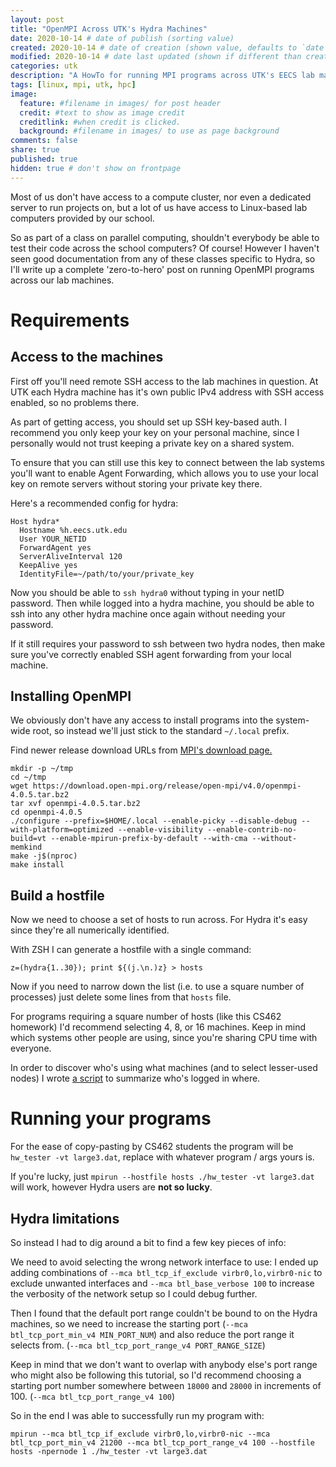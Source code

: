 ```yaml
---
layout: post
title: "OpenMPI Across UTK's Hydra Machines"
date: 2020-10-14 # date of publish (sorting value)
created: 2020-10-14 # date of creation (shown value, defaults to `date`)
modified: 2020-10-14 # date last updated (shown if different than created)
categories: utk
description: "A HowTo for running MPI programs across UTK's EECS lab machines"
tags: [linux, mpi, utk, hpc]
image:
  feature: #filename in images/ for post header
  credit: #text to show as image credit
  creditlink: #when credit is clicked.
  background: #filename in images/ to use as page background
comments: false
share: true
published: true
hidden: true # don't show on frontpage
---
```


Most of us don't have access to a compute cluster, nor even a dedicated server to run projects on, but a lot of us have access to Linux-based lab computers provided by our school.

So as part of a class on parallel computing, shouldn't everybody be able to test their code across the school computers? Of course! However I haven't seen good documentation from any of these classes specific to Hydra, so I'll write up a complete 'zero-to-hero' post on running OpenMPI programs across our lab machines.


# Requirements

## Access to the machines

First off you'll need remote SSH access to the lab machines in question. At UTK each Hydra machine has it's own public IPv4 address with SSH access enabled, so no problems there.

As part of getting access, you should set up SSH key-based auth. I recommend you only keep your key on your personal machine, since I personally would not trust keeping a private key on a shared system.

To ensure that you can still use this key to connect between the lab systems you'll want to enable Agent Forwarding, which allows you to use your local key on remote servers without storing your private key there.

Here's a recommended config for hydra:

```
Host hydra*
  Hostname %h.eecs.utk.edu
  User YOUR_NETID
  ForwardAgent yes
  ServerAliveInterval 120
  KeepAlive yes
  IdentityFile=~/path/to/your/private_key
```

Now you should be able to `ssh hydra0` without typing in your netID password. Then while logged into a hydra machine, you should be able to ssh into any other hydra machine once again without needing your password.

If it still requires your password to ssh between two hydra nodes, then make sure you've correctly enabled SSH agent forwarding from your local machine.

## Installing OpenMPI

We obviously don't have any access to install programs into the system-wide root, so instead we'll just stick to the standard `~/.local` prefix.

Find newer release download URLs from [MPI's download page.](https://www.open-mpi.org/software/ompi/v4.0/)

```shell
mkdir -p ~/tmp
cd ~/tmp
wget https://download.open-mpi.org/release/open-mpi/v4.0/openmpi-4.0.5.tar.bz2
tar xvf openmpi-4.0.5.tar.bz2
cd openmpi-4.0.5
./configure --prefix=$HOME/.local --enable-picky --disable-debug --with-platform=optimized --enable-visibility --enable-contrib-no-build=vt --enable-mpirun-prefix-by-default --with-cma --without-memkind
make -j$(nproc)
make install
```

## Build a hostfile

Now we need to choose a set of hosts to run across. For Hydra it's easy since they're all numerically identified.

With ZSH I can generate a hostfile with a single command:

```shell
z=(hydra{1..30}); print ${(j.\n.)z} > hosts
```

Now if you need to narrow down the list (i.e. to use a square number of processes) just delete some lines from that `hosts` file.

For programs requiring a square number of hosts (like this CS462 homework) I'd recommend selecting 4, 8, or 16 machines. Keep in mind which systems other people are using, since you're sharing CPU time with everyone.

In order to discover who's using what machines (and to select lesser-used nodes) I wrote [a script](https://github.com/robobenklein/configs/blob/master/sbin/whosonhydra) to summarize who's logged in where.

# Running your programs

For the ease of copy-pasting by CS462 students the program will be `hw_tester -vt large3.dat`, replace with whatever program / args yours is.

If you're lucky, just `mpirun --hostfile hosts ./hw_tester -vt large3.dat` will work, however Hydra users are **not so lucky**.

## Hydra limitations

So instead I had to dig around a bit to find a few key pieces of info:

We need to avoid selecting the wrong network interface to use: I ended up adding combinations of `--mca btl_tcp_if_exclude virbr0,lo,virbr0-nic` to exclude unwanted interfaces and `--mca btl_base_verbose 100` to increase the verbosity of the network setup so I could debug further.

Then I found that the default port range couldn't be bound to on the Hydra machines, so we need to increase the starting port (`--mca btl_tcp_port_min_v4 MIN_PORT_NUM`) and also reduce the port range it selects from. (`--mca btl_tcp_port_range_v4 PORT_RANGE_SIZE`)

Keep in mind that we don't want to overlap with anybody else's port range who might also be following this tutorial, so I'd recommend choosing a starting port number somewhere between `18000` and `28000` in increments of 100. (`--mca btl_tcp_port_range_v4 100`)

So in the end I was able to successfully run my program with:

```shell
mpirun --mca btl_tcp_if_exclude virbr0,lo,virbr0-nic --mca btl_tcp_port_min_v4 21200 --mca btl_tcp_port_range_v4 100 --hostfile hosts -npernode 1 ./hw_tester -vt large3.dat
```
